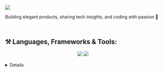 ![](https://komarev.com/ghpvc/?username=meetanupam)
<br>

Building elegant products, sharing tech insights, and coding with passion 🚀

<br>

## ⚒️ Languages, Frameworks & Tools:
<div align="center">
    <img src="https://skillicons.dev/icons?i=aws,html,css,vscode,github,figma,tailwind,git,vercel,firebase" />
    <img src="https://skillicons.dev/icons?i=javascript,typescript,go,postgres,java,mysql,react,express,nextjs,prisma" />
</div>

<br>
<details>
<br>
<div>
<img src="./thoughtworks-gif_dribbble.gif" height="290px" align="right" />
  
- 🙋‍♂️ **[My Website](https://anupamshakya.in/)** to learn more about me!
- 🔭 Working on something exciting in tech.
- 🌱 Focused on **Backend Dev** and **DSA**.
- 👯 Open to **Dev project collaborations**.


</div>
<hr>

## ❤ Let's Get Connected:
<div align="center">
  <a href="mailto:ianupamshakya@gmail.com">
    <img src="https://img.shields.io/badge/Gmail-333333?style=for-the-badge&logo=gmail&logoColor=red" />
  </a>
  <a href="https://linkedin.com/in/theanupamshakya" target="_blank">
    <img src="https://img.shields.io/badge/LinkedIn-0077B5?style=for-the-badge&logo=linkedin&logoColor=white" target="_blank" />
  </a>
  <a href="https://anupamshakya.in" target="_blank">
    <img src="https://img.shields.io/badge/Portfolio-FF5722?style=for-the-badge&logo=todoist&logoColor=white" target="_blank" />
  </a>
</div>
